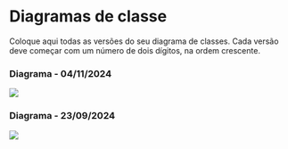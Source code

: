 # Diagramas de classe
Coloque aqui todas as versões do seu diagrama de classes. Cada versão deve começar com um número de dois dígitos, na ordem crescente.

### Diagrama  - 04/11/2024
<img src = https://github.com/pucmg-aulas/turmamanha-g2-x-men-evolution/blob/master/docs/UML%20Xulambs%20Park.png>



### Diagrama  - 23/09/2024
<img src = https://github.com/pucmg-aulas/turmamanha-g2-x-men-evolution/blob/master/docs/diagramas/Xulambs%20Park%20(2).png>
